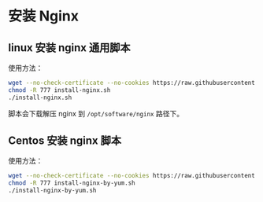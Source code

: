 # 安装 Nginx

## linux 安装 nginx 通用脚本

使用方法：

```sh
wget --no-check-certificate --no-cookies https://raw.githubusercontent.com/dunwu/linux/master/codes/deploy/tool/nginx/install-nginx.sh
chmod -R 777 install-nginx.sh
./install-nginx.sh
```

脚本会下载解压 nginx 到 `/opt/software/nginx` 路径下。

## Centos 安装 nginx 脚本

使用方法：

```sh
wget --no-check-certificate --no-cookies https://raw.githubusercontent.com/dunwu/linux/master/codes/deploy/tool/jdk/install-nginx-by-yum.sh
chmod -R 777 install-nginx-by-yum.sh
./install-nginx-by-yum.sh
```

